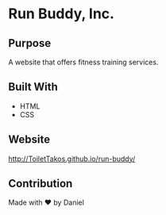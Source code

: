# Run Buddy, Inc.

## Purpose
A website that offers fitness training services.

## Built With
* HTML
* CSS

## Website
http://ToiletTakos.github.io/run-buddy/

## Contribution
Made with ❤️ by Daniel
